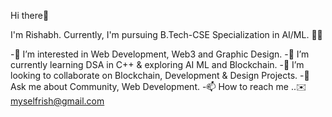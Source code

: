 Hi there👋

I'm Rishabh. Currently, I'm  pursuing B.Tech-CSE Specialization in AI/ML. 👨‍💻

-👀 I’m interested in Web Development, Web3 and Graphic Design.
-🌱 I’m currently learning DSA in C++ & exploring AI ML and Blockchain.
-👯 I’m looking to collaborate on Blockchain, Development & Design Projects.
-💬 Ask me about Community, Web Development.
-📫 How to reach me ..✉️ myselfrish@gmail.com




<!---
Rishabh5002/Rishabh5002 is a ✨ special ✨ repository because its `README.md` (this file) appears on your GitHub profile.
You can click the Preview link to take a look at your changes.
--->
